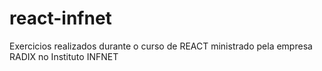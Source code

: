 # react-infnet

Exercicios realizados durante o curso de REACT ministrado pela empresa RADIX no Instituto INFNET
